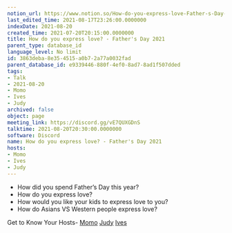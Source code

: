 ```yaml
---
notion_url: https://www.notion.so/How-do-you-express-love-Father-s-Day-2021-3863deba8e354515a0b72a77a0032fad
last_edited_time: 2021-08-17T23:26:00.0000000
indexDate: 2021-08-20
created_time: 2021-07-20T20:15:00.0000000
title: How do you express love? - Father's Day 2021
parent_type: database_id
language_level: No limit
id: 3863deba-8e35-4515-a0b7-2a77a0032fad
parent_database_id: e9339446-880f-4ef0-8ad7-8ad1f507dded
tags:
- Talk
- 2021-08-20
- Momo
- Ives
- Judy
archived: false
object: page
meeting_link: https://discord.gg/vE7QUXGDnS
talktime: 2021-08-20T20:30:00.0000000
software: Discord
name: How do you express love? - Father's Day 2021
hosts:
- Momo
- Ives
- Judy
---
```


   - How did you spend Father’s Day this year?
   - How do you express love?
   - How would you like your kids to express love to you?
   - How do Asians VS Western people express love? 

Get to Know Your Hosts-
[Momo](/23f0f26c7f1547c0b08477c0c6f1f461)
[Judy](/d7df8bdfae994fc1a37a32b73806247f)
[Ives](/80871d292cbd411da0b1ab74bb5bccfd)




